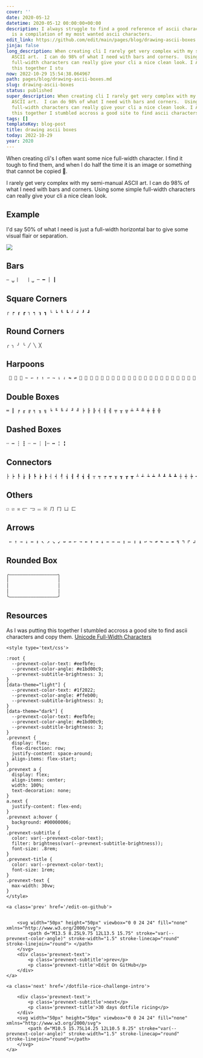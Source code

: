 ```yaml
---
cover: ''
date: 2020-05-12
datetime: 2020-05-12 00:00:00+00:00
description: I always struggle to find a good reference of ascii characters.  This
  is a compilation of my most wanted ascii characters.
edit_link: https://github.com/edit/main/pages/blog/drawing-ascii-boxes.md
jinja: false
long_description: When creating cli I rarely get very complex with my semi-manual
  ASCII art.  I can do 98% of what I need with bars and corners.  Using some simple
  full-width characters can really give your cli a nice clean look. I As I was putting
  this together I stu
now: 2022-10-29 15:54:38.064967
path: pages/blog/drawing-ascii-boxes.md
slug: drawing-ascii-boxes
status: published
super_description: When creating cli I rarely get very complex with my semi-manual
  ASCII art.  I can do 98% of what I need with bars and corners.  Using some simple
  full-width characters can really give your cli a nice clean look. I As I was putting
  this together I stumbled accross a good site to find ascii characters and copy them.
tags: []
templateKey: blog-post
title: drawing ascii boxes
today: 2022-10-29
year: 2020
---
```


When creating cli's I often want some nice full-width character.  I find it tough to find them, and when I do half the time it is an image or something that cannot be copied 👿.

I rarely get very complex with my semi-manual ASCII art.  I can do 98% of what I need with bars and corners.  Using some simple full-width characters can really give your cli a nice clean look.

## Example

I'd say 50% of what I need is just a full-width horizontal bar to give some visual flair or separation.

![](https://images.waylonwalker.com/fw-bar-print.png)

## Bars

``` bash
― ⍽ ⎸ ⎹ ␣ ─ ━ │ ┃
```

## Square Corners

``` bash
┌ ┍ ┎ ┏ ┐ ┑ ┒ ┓ └ ┕ ┖ ┗ ┘ ┙ ┚ ┛
```

## Round Corners

``` bash
╭ ╮ ╯ ╰ ╱ ╲ ╳
```

## Harpoons

``` bash
 ⃑ ⃬ ⃭ ↼ ↽ ↾ ↿ ⇀ ⇁ ⇂ ⇃ ⇋ ⇌ ⥊ ⥋ ⥌ ⥍ ⥎ ⥏ ⥐ ⥑ ⥒ ⥓ ⥔ ⥕ ⥖ ⥗ ⥘ ⥙ ⥚ ⥛ ⥜ ⥝ ⥞ ⥟ ⥠ ⥡ ⥢ ⥣ ⥤ ⥥ ⥦ ⥧ ⥨ ⥩ ⥪ ⥫ ⥬ ⥭ ⥮ ⥯
```

## Double Boxes

``` bash
═ ║ ╒ ╓ ╔ ╕ ╖ ╗ ╘ ╙ ╚ ╛ ╜ ╝ ╞ ╟ ╠ ╡ ╢ ╣ ╤ ╥ ╦ ╧ ╨ ╩ ╪ ╫ ╬
```

## Dashed Boxes

``` bash
┄ ┅ ┆ ┇ ┈ ┉ ┊ ┋╌ ╍ ╎ ╏
```

## Connectors

``` bash
├ ┝ ┞ ┟ ┠ ┡ ┢ ┣ ┤ ┥ ┦ ┧ ┨ ┩ ┪ ┫ ┬ ┭ ┮ ┯ ┰ ┱ ┲ ┳ ┴ ┵ ┶ ┷ ┸ ┹ ┺ ┻ ┼ ┽ ┾ ┿ ╀ ╁ ╂ ╃ ╄ ╅ ╆ ╇ ╈ ╉ ╊ ╋
```

## Others

``` bash
☐ ☑ ☒ ⫍ ⫎ ⮹ ⮽ ⺆ ⼌ ⼐ ⼕
```

## Arrows

``` bash
 ← ↑ → ↓ ↔ ↕ ↖ ↗ ↘ ↙ ↚ ↛ ↜ ↝ ↞ ↟ ↠ ↡ ↢ ↣ ↤ ↥ ↦ ↧ ↨ ↩ ↪ ↫ ↬ ↭ ↮ ↯ ↰ ↱ ↲ ↳ ↴ ↵ ↶ ↷ ↸ ↹ ↺ ↻ ⇄ ⇅ ⇆ ⇇ ⇈ ⇉ ⇊ ⇍ ⇎ ⇏ ⇐ ⇑ ⇒ ⇓ ⇔ ⇕ ⇖ ⇗ ⇘ ⇙ ⇚ ⇛ ⇜ ⇝ ⇞ ⇟ ⇠ ⇡ ⇢ ⇣ ⇤ ⇥ ⇦ ⇧ ⇨ ⇩ ⇪
```

## Rounded Box

``` bash
╭――――――――――――――――――╮
│                  │
│                  │
│                  │
╰――――――――――――――――――╯
```

## Resources

As I was putting this together I stumbled accross a good site to find ascii characters and copy them.
[Unicode Full-Width Characters](https://xahlee.info/comp/unicode_full-width_chars.html)
<div class='prevnext'>

    <style type='text/css'>

    :root {
      --prevnext-color-text: #eefbfe;
      --prevnext-color-angle: #e1bd00c9;
      --prevnext-subtitle-brightness: 3;
    }
    [data-theme="light"] {
      --prevnext-color-text: #1f2022;
      --prevnext-color-angle: #ffeb00;
      --prevnext-subtitle-brightness: 3;
    }
    [data-theme="dark"] {
      --prevnext-color-text: #eefbfe;
      --prevnext-color-angle: #e1bd00c9;
      --prevnext-subtitle-brightness: 3;
    }
    .prevnext {
      display: flex;
      flex-direction: row;
      justify-content: space-around;
      align-items: flex-start;
    }
    .prevnext a {
      display: flex;
      align-items: center;
      width: 100%;
      text-decoration: none;
    }
    a.next {
      justify-content: flex-end;
    }
    .prevnext a:hover {
      background: #00000006;
    }
    .prevnext-subtitle {
      color: var(--prevnext-color-text);
      filter: brightness(var(--prevnext-subtitle-brightness));
      font-size: .8rem;
    }
    .prevnext-title {
      color: var(--prevnext-color-text);
      font-size: 1rem;
    }
    .prevnext-text {
      max-width: 30vw;
    }
    </style>
    
    <a class='prev' href='/edit-on-github'>
    

        <svg width="50px" height="50px" viewbox="0 0 24 24" fill="none" xmlns="http://www.w3.org/2000/svg">
            <path d="M13.5 8.25L9.75 12L13.5 15.75" stroke="var(--prevnext-color-angle)" stroke-width="1.5" stroke-linecap="round" stroke-linejoin="round"> </path>
        </svg>
        <div class='prevnext-text'>
            <p class='prevnext-subtitle'>prev</p>
            <p class='prevnext-title'>Edit On GitHub</p>
        </div>
    </a>
    
    <a class='next' href='/dotfile-rice-challenge-intro'>
    
        <div class='prevnext-text'>
            <p class='prevnext-subtitle'>next</p>
            <p class='prevnext-title'>30 days dotfile ricing</p>
        </div>
        <svg width="50px" height="50px" viewbox="0 0 24 24" fill="none" xmlns="http://www.w3.org/2000/svg">
            <path d="M10.5 15.75L14.25 12L10.5 8.25" stroke="var(--prevnext-color-angle)" stroke-width="1.5" stroke-linecap="round" stroke-linejoin="round"></path>
        </svg>
    </a>
  </div>